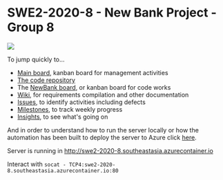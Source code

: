 # SWE2-2020-8 - New Bank Project - Group 8

![](https://github.com/SWE2-2020-8/NewBank/workflows/NewBankServer_to_Azure/badge.svg)

To jump quickly to...

- [Main board](https://github.com/orgs/SWE2-2020-8/projects/1), kanban board for management activities
- [The code repository](https://github.com/SWE2-2020-8/NewBank)
- The [NewBank board](https://github.com/SWE2-2020-8/NewBank/projects/1), or kanban board for code works
- [Wiki](https://github.com/SWE2-2020-8/NewBank/wiki), for requirements compilation and other documentation
- [Issues](https://github.com/SWE2-2020-8/NewBank/issues), to identify activities including defects
- [Milestones](https://github.com/SWE2-2020-8/NewBank/milestones), to track weekly progress
- [Insights](https://github.com/SWE2-2020-8/NewBank/pulse), to see what's going on

And in order to understand how to run the server locally or how the automation has been built to deploy the server to Azure click [here](https://github.com/SWE2-2020-8/NewBank/blob/master/server/Readme.md).

Server is running in http://swe2-2020-8.southeastasia.azurecontainer.io

Interact with `socat - TCP4:swe2-2020-8.southeastasia.azurecontainer.io:80`

